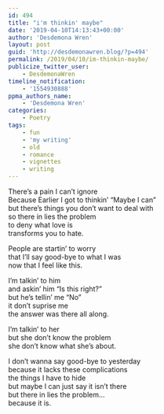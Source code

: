 ```yaml
---
id: 494
title: "i'm thinkin' maybe"
date: '2019-04-10T14:13:43+00:00'
author: 'Desdemona Wren'
layout: post
guid: 'http://desdemonawren.blog/?p=494'
permalink: /2019/04/10/im-thinkin-maybe/
publicize_twitter_user:
    - DesdemonaWren
timeline_notification:
    - '1554930888'
ppma_authors_name:
    - 'Desdemona Wren'
categories:
    - Poetry
tags:
    - fun
    - 'my writing'
    - old
    - romance
    - vignettes
    - writing
---
```


There’s a pain I can’t ignore  
Because Earlier I got to thinkin’ “Maybe I can”  
but there’s things you don’t want to deal with  
so there in lies the problem  
to deny what love is  
transforms you to hate.

People are startin’ to worry  
that I’ll say good-bye to what I was  
now that I feel like this.

I’m talkin’ to him   
and askin’ him “Is this right?”   
but he’s tellin’ me “No”  
it don’t suprise me  
the answer was there all along.

I’m talkin’ to her  
but she don’t know the problem  
she don’t know what she’s about.

I don’t wanna say good-bye to yesterday  
because it lacks these complications  
the things I have to hide  
but maybe I can just say it isn’t there  
but there in lies the problem…  
because it is.